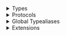 <details>
<summary>Types</summary>

  - [ClientError.FetchFailed](/ClientError.FetchFailed)
  - [\_ChatChannelListController](/_ChatChannelListController)
  - [\_ChatChannelListController.ObservableObject](/_ChatChannelListController.ObservableObject)

</details>

<details>
<summary>Protocols</summary>

  - [ChatChannelListControllerDelegate](/ChatChannelListControllerDelegate)
  - [\_ChatChannelListControllerDelegate](/_ChatChannelListControllerDelegate)

</details>

<details>
<summary>Global Typealiases</summary>

  - [ChatChannelListController](/ChatChannelListController)

</details>

<details>
<summary>Extensions</summary>

  - [ClientError](/ClientError)
  - [\_ChatClient](/_ChatClient)

</details>
